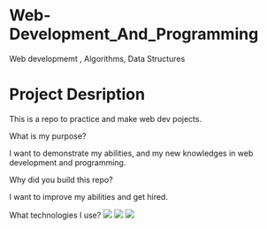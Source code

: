 # Web-Development_And_Programming
Web developmemt , Algorithms, Data Structures

# Project Desription 
This is a repo to practice and make web dev pojects.

What is my purpose?

I want to demonstrate my abilities, and my new knowledges in web development and programming.

Why did you build this repo?

I want to improve my abilities and get hired.

What technologies I use?
<img src="{[BadgeURLHere](https://img.shields.io/badge/HTML5-E34F26?style=for-the-badge&logo=html5&logoColor=white
)}" />
<img src="{[BadgeURLHere](https://img.shields.io/badge/CSS3-1572B6?style=for-the-badge&logo=css3&logoColor=white
)}" />
<img src="{[BadgeURLHere](https://img.shields.io/badge/JavaScript-323330?style=for-the-badge&logo=javascript&logoColor=F7DF1E
)https://img.shields.io/badge/JavaScript-323330?style=for-the-badge&logo=javascript&logoColor=F7DF1E
}" />



